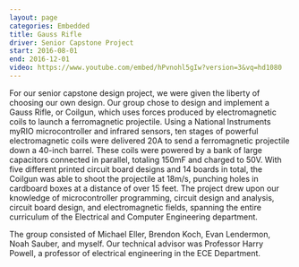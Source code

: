 ```yaml
---
layout: page
categories: Embedded
title: Gauss Rifle
driver: Senior Capstone Project
start: 2016-08-01
end: 2016-12-01
video: https://www.youtube.com/embed/hPvnohl5gIw?version=3&vq=hd1080
---
```

For our senior capstone design project, we were given the liberty of choosing our own design. Our group chose to design and implement a Gauss Rifle, or Coilgun, which uses forces produced by electromagnetic coils to launch a ferromagnetic projectile. Using a National Instruments myRIO microcontroller and infrared sensors, ten stages of powerful electromagnetic coils were delivered 20A to send a ferromagnetic projectile down a 40-inch barrel. These coils were powered by a bank of large capacitors connected in parallel, totaling 150mF and charged to 50V. With five different printed circuit board designs and 14 boards in total, the Coilgun was able to shoot the projectile at 18m/s, punching holes in cardboard boxes at a distance of over 15 feet. The project drew upon our knowledge of microcontroller programming, circuit design and analysis, circuit board design, and electromagnetic fields, spanning the entire curriculum of the Electrical and Computer Engineering department.

The group consisted of Michael Eller, Brendon Koch, Evan Lendermon, Noah Sauber, and myself. Our technical advisor was Professor Harry Powell, a professor of electrical engineering in the ECE Department.
